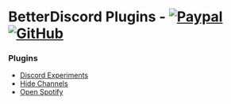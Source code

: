 # BetterDiscord Plugins - [![Paypal][paypal-logo]][paypal-url] [![GitHub][github-logo]][github-url]

### Plugins

* [Discord Experiments](https://github.com/CapnKitten/BetterDiscord/tree/master/Plugins/DiscordExperiments)
* [Hide Channels](https://github.com/CapnKitten/BetterDiscord/tree/master/Plugins/HideChannels)
* [Open Spotify](https://github.com/CapnKitten/BetterDiscord/tree/master/Plugins/OpenSpotify)

[paypal-logo]: https://img.shields.io/static/v1?label=PayPal&message=Donate&style=flat&logo=paypal&color=blue
[paypal-url]: https://paypal.me/capnkitten

[github-logo]: https://img.shields.io/static/v1?label=GitHub&message=Sponsor&style=flat&logo=github&color=black
[github-url]: https://github.com/sponsors/CapnKitten
